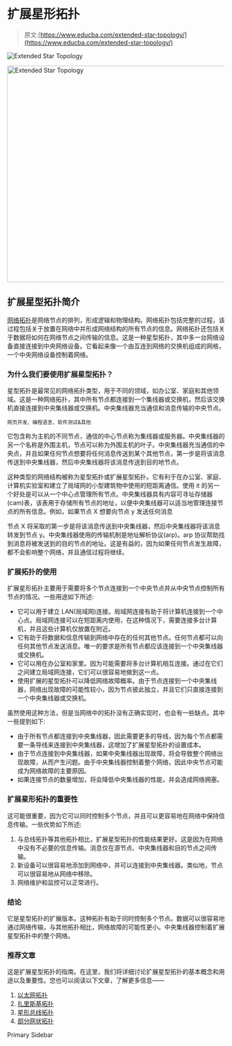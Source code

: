 # 扩展星形拓扑

> 原文:[https://www.educba.com/extended-star-topology/](https://www.educba.com/extended-star-topology/)

![Extended Star Topology](../Images/87fabfede20630f57c881a21687b8452.png)

<noscript><img class="alignnone size-full wp-image-292501" src="../Images/87fabfede20630f57c881a21687b8452.png" alt="Extended Star Topology" width="900" height="500" data-original-src="https://cdn.educba.com/academy/wp-content/uploads/2020/01/Extended-Star-Topology.jpg"/></noscript>

## 扩展星型拓扑简介

[网络拓扑](https://www.educba.com/what-is-network-topology/)是网络节点的排列，形成逻辑和物理结构。网络拓扑包括完整的过程，该过程包括关于放置在网络中并形成网络结构的所有节点的信息。网络拓扑还包括关于数据将如何在网络节点之间传输的信息。这是一种星型拓扑，其中多一台网络设备直接连接到中央网络设备。它看起来像一个由互连到网络的交换机组成的网格，一个中央网络设备控制着网络。

### 为什么我们要使用扩展星型拓扑？

星型拓扑是最常见的网络拓扑类型，用于不同的领域，如办公室、家庭和其他领域。这是一种网络拓扑，其中所有节点都连接到一个集线器或交换机，然后该交换机直接连接到中央集线器或交换机。中央集线器充当通信和消息传输的中央节点。

<small>网页开发、编程语言、软件测试&其他</small>

它包含称为主机的不同节点，通信的中心节点称为集线器或服务器。中央集线器的另一个名称是外围主机，节点可以称为外围主机的叶子。中央集线器充当通信的中央点，并且如果任何节点想要将任何消息传送到某个其他节点，第一步是将该消息传送到中央集线器，然后中央集线器将该消息传送到目的地节点。

这种类型的网络结构被称为星型拓扑或扩展星型拓扑。它有利于在办公室、家庭、计算机实验室和建立了局域网的小型建筑物中使用的短距离通信。使用 it 的另一个好处是可以从一个中心点管理所有节点。中央集线器具有内容可寻址存储器(cam)表，该表用于存储所有节点的地址，以便中央集线器可以适当地管理连接节点的所有信息。例如，如果节点 X 想要向节点 y 发送任何消息

节点 X 将采取的第一步是将该消息传送到中央集线器，然后中央集线器将该消息转发到节点 y。中央集线器使用的传输机制是地址解析协议(arp)。arp 协议帮助找到消息将被发送到的目的节点的地址。这是有益的，因为如果任何节点发生故障，都不会影响整个网络，并且通信过程将继续。

### 扩展拓扑的使用

扩展星形拓扑主要用于需要将多个节点连接到一个中央节点并从中央节点控制所有节点的情况。一些用途如下所述:

*   它可以用于建立 LAN(局域网)连接。局域网连接有助于将计算机连接到一个中心点。局域网连接可以在短距离内使用，在这种情况下，需要连接多台计算机，并且这些计算机仅放置在附近。
*   它有助于将数据和信息传输到网络中存在的任何其他节点。任何节点都可以向任何其他节点发送消息。唯一的要求是所有节点都应该连接到一个中央集线器或交换机。
*   它可以用在办公室和家里。因为可能需要将多台计算机相互连接。通过在它们之间建立局域网连接，它们可以很容易地做到这一点。
*   使用扩展的星型拓扑可以降低网络故障概率。由于节点连接到一个中央集线器，网络出现故障的可能性较小，因为节点彼此独立，并且它们只直接连接到一个中央集线器或交换机。

虽然使用这种方法，但是当网络中的拓扑没有正确实现时，也会有一些缺点。其中一些提到如下:

*   由于所有节点都连接到中央集线器，因此需要更多的导线，因为每个节点都需要一条导线来连接到中央集线器，这增加了扩展星型拓扑的设置成本。
*   由于节点连接到中央集线器，如果中央集线器出现故障，将会导致整个网络出现故障，从而产生问题。由于中央集线器控制着整个网络，因此中央节点可能成为网络故障的主要原因。
*   如果连接节点的数量增加，将会降低中央集线器的性能，并会造成网络拥塞。

### 扩展星形拓扑的重要性

这可能很重要，因为它可以同时控制多个节点，并且可以更容易地在网络中保持信息传输。一些优势如下所述:

1.  与总线拓扑等其他拓扑相比，扩展星型拓扑的性能结果更好。这是因为在网络中没有不必要的信息传输。消息仅在源节点、中央集线器和目的节点之间传输。
2.  新设备可以很容易地添加到网络中，并可以连接到中央集线器。类似地，节点可以很容易地从网络中移除。
3.  网络维护和监控可以正常进行。

### 结论

它是星型拓扑的扩展版本。这种拓扑有助于同时控制多个节点。数据可以很容易地通过网络传输，与其他拓扑相比，网络故障的可能性更小。中央集线器控制着扩展星型拓扑中的整个网络。

### 推荐文章

这是扩展星型拓扑的指南。在这里，我们将详细讨论扩展星型拓扑的基本概念和用途以及重要性。您也可以阅读以下文章，了解更多信息——

1.  [以太网拓扑](https://www.educba.com/ethernet-topology/)
2.  [扎里斯基拓扑](https://www.educba.com/zariski-topology/)
3.  [星形总线拓扑](https://www.educba.com/star-bus-topology/)
4.  [部分网状拓扑](https://www.educba.com/partial-mesh-topology/)

<footer class="entry-footer">

<aside class="sidebar sidebar-primary widget-area" role="complementary" aria-label="Primary Sidebar">Primary Sidebar</aside>

</footer>